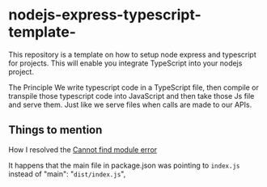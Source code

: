 # nodejs-express-typescript-template-

This repository is a template on how to setup node express and typescript for projects. This will enable you integrate TypeScript into your nodejs project.

The Principle
We write typescript code in a TypeScript file, then compile or transpile those typescript code into JavaScript and then take those Js file and serve them. Just like we serve files when calls are made to our APIs.

## Things to mention

How I resolved the [Cannot find module error](https://bobbyhadz.com/blog/javascript-cannot-find-module-loader-js)

It happens that the main file in package.json was pointing to `index.js` instead of "main": "`dist/index.js`",
